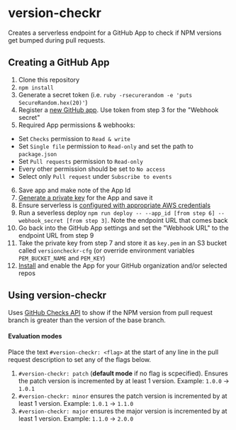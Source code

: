 # version-checkr
Creates a serverless endpoint for a GitHub App to check if NPM versions get bumped during pull requests.

## Creating a GitHub App

1. Clone this repository
2. `npm install`
3. Generate a secret token (i.e. `ruby -rsecurerandom -e 'puts SecureRandom.hex(20)'`)
4. Register a [new GitHub app](https://developer.github.com/apps/building-integrations/setting-up-and-registering-github-apps/registering-github-apps/). Use token from step 3 for the "Webhook secret"
5. Required App permissions & webhooks:
* Set `Checks` permission to `Read & write`
* Set `Single file` permission to `Read-only` and set the path to `package.json`
* Set `Pull requests` permission to `Read-only`
* Every other permission should be set to `No access`
* Select only `Pull request` under `Subscribe to events`
6. Save app and make note of the App Id
7. [Generate a private key](https://developer.github.com/apps/building-integrations/setting-up-and-registering-github-apps/registering-github-apps/#generating-a-private-key) for the App and save it
8. Ensure serverless is [configured with appropriate AWS credentials](https://serverless.com/framework/docs/providers/aws/guide/quick-start/)
9. Run a severless deploy `npm run deploy -- --app_id [from step 6] --webhook_secret [from step 3]`. Note the endpoint URL that comes back
10. Go back into the GitHub App settings and set the "Webhook URL" to the endpoint URL from step 9
11. Take the private key from step 7 and store it as `key.pem` in an S3 bucket called `versioncheckr-cfg` (or override environment variables `PEM_BUCKET_NAME` and `PEM_KEY`)
12. [Install](https://developer.github.com/apps/building-integrations/setting-up-and-registering-github-apps/about-installation-options-for-github-apps/) and enable the App for your GitHub organization and/or selected repos

## Using version-checkr

Uses [GitHub Checks API](https://developer.github.com/v3/checks/) to show if the NPM version from pull request branch is greater than the version of the base branch.

#### Evaluation modes

Place the text `#version-checkr: <flag>` at the start of any line in the pull request description to set any of the flags below.

1. `#version-checkr: patch` (**default mode** if no flag is scpecified). Ensures the patch version is incremented by at least 1 version. Example: `1.0.0` -> `1.0.1`
2. `#version-checkr: minor` ensures the patch version is incremented by at least 1 version. Example: `1.0.1` -> `1.1.0`
3. `#version-checkr: major` ensures the major version is incremented by at least 1 version. Example: `1.1.0` -> `2.0.0`
